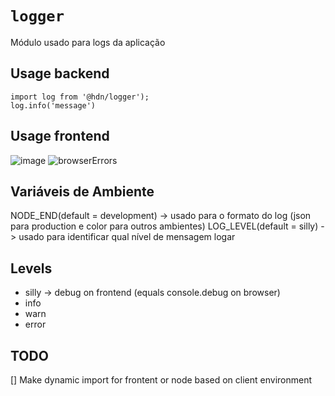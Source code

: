 # `logger`

Módulo usado para logs da aplicação

## Usage backend

```
import log from '@hdn/logger');
log.info('message')
```

## Usage frontend
![image](https://user-images.githubusercontent.com/11022437/83800772-67748100-a67e-11ea-9aa8-d34c5388099f.png)
![browserErrors](https://user-images.githubusercontent.com/11022437/83800810-74917000-a67e-11ea-8495-c45629a26599.gif)

## Variáveis de Ambiente
NODE_END(default = development) -> usado para o formato do log (json para production e color para outros ambientes)
LOG_LEVEL(default = silly) -> usado para identificar qual nível de mensagem logar

## Levels
- silly -> debug on frontend (equals console.debug on browser)
- info
- warn
- error

## TODO
[] Make dynamic import for frontent or node based on client environment
